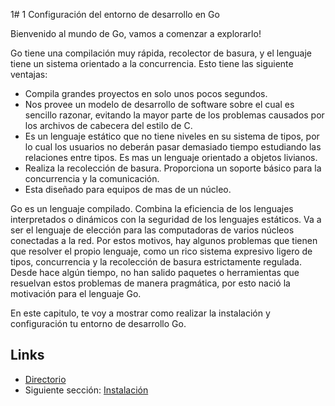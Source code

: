 ﻿1# 1 Configuración del entorno de desarrollo en Go

Bienvenido al mundo de Go, vamos a comenzar a explorarlo!

Go tiene una compilación muy rápida, recolector de basura, y el lenguaje tiene un sistema orientado a la concurrencia. Esto tiene las siguiente ventajas:

- Compila grandes proyectos en solo unos pocos segundos.
- Nos provee un modelo de desarrollo de software sobre el cual es sencillo razonar, evitando la mayor parte de los problemas causados por los archivos de cabecera del estilo de C.
- Es un lenguaje estático que no tiene niveles en su sistema de tipos, por lo cual los usuarios no deberán pasar demasiado tiempo  estudiando las relaciones entre tipos. Es mas un lenguaje orientado a objetos livianos.
- Realiza la recolección de basura. Proporciona un soporte básico para la concurrencia y la comunicación.
- Esta diseñado para equipos de mas de un núcleo.

Go es un lenguaje compilado. Combina la eficiencia de los lenguajes interpretados o dinámicos con la seguridad de los lenguajes estáticos. Va a ser el lenguaje de elección para las computadoras de varios núcleos conectadas a la red. Por estos motivos, hay algunos problemas que tienen que resolver el propio lenguaje, como un rico sistema expresivo ligero de tipos, concurrencia y la recolección de basura estrictamente regulada. Desde hace algún tiempo, no han salido paquetes o herramientas que resuelvan estos problemas de manera pragmática, por esto nació la motivación para el lenguaje Go.

En este capitulo, te voy a mostrar como realizar la instalación y configuración tu entorno de desarrollo Go.

## Links

- [Directorio](preface.md)
- Siguiente sección: [Instalación](01.1.md)
